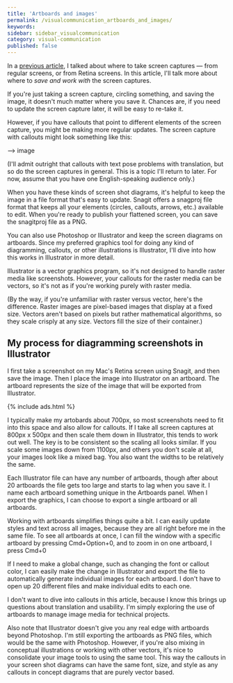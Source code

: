 ```yaml
---
title: 'Artboards and images'
permalink: /visualcommunication_artboards_and_images/
keywords:
sidebar: sidebar_visualcommunication
category: visual-communication
published: false
---
```


In a [previous article](https://idratherbewriting.com/2016/05/10/visualcommunication_sharp_clear_screenshots/), I talked about where to take screen captures &mdash; from regular screens, or from Retina screens. In this article, I'll talk more about where to *save and work with* the screen captures.

If you're just taking a screen capture, circling something, and saving the image, it doesn't much matter where you save it. Chances are, if you need to update the screen capture later, it will be easy to re-take it.

However, if you have callouts that point to different elements of the screen capture, you might be making more regular updates. The screen capture with callouts might look something like this:

--> image

(I'll admit outright that callouts with text pose problems with translation, but so do the screen captures in general. This is a topic I'll return to later. For now, assume that you have one English-speaking audience only.)

When you have these kinds of screen shot diagrams, it's helpful to keep the image in a file format that's easy to update. Snagit offers a snagproj file format that keeps all your elements (circles, callouts, arrows, etc.) available to edit. When you're ready to publish your flattened screen, you can save the snagitproj file as a PNG.

You can also use Photoshop or Illustrator and keep the screen diagrams on artboards. Since my preferred graphics tool for doing any kind of diagramming, callouts, or other illustrations is Illustrator, I'll dive into how this works in Illustrator in more detail.

Illustrator is a vector graphics program, so it's not designed to handle raster media like screenshots. However, your callouts for the raster media can be vectors, so it's not as if you're working purely with raster media.

(By the way, if you're unfamiliar with raster versus vector, here's the difference. Raster images are pixel-based images that display at a fixed size. Vectors aren't based on pixels but rather mathematical algorithms, so they scale crisply at any size. Vectors fill the size of their container.)

## My process for diagramming screenshots in Illustrator

I first take a screenshot on my Mac's Retina screen using Snagit, and then save the image. Then I place the image into Illustrator on an artboard. The artboard represents the size of the image that will be exported from Illustrator.

{% include ads.html %}

I typically make my artobards about 700px, so most screenshots need to fit into this space and also allow for callouts. If I take all screen captures at 800px x 500px and then scale them down in Illustrator, this tends to work out well. The key is to be consistent so the scaling all looks similar. If you scale some images down from 1100px, and others you don't scale at all, your images look like a mixed bag. You also want the widths to be relatively the same.

Each Illustrator file can have any number of artboards, though after about 20 artboards the file gets too large and starts to lag when you save it. I name each artboard something unique in the Artboards panel. When I export the graphics, I can choose to export a single artboard or all artboards.

Working with artboards simplifies things quite a bit. I can easily update styles and text across all images, because they are all right before me in the same file. To see all artboards at once, I can fill the window with a specific artboard by pressing Cmd+Option+0, and to zoom in on one artboard, I press Cmd+0

If I need to make a global change, such as changing the font or callout color, I can easily make the change in Illustrator and export the file to automatically generate individual images for each artboard. I don't have to open up 20 different files and make individual edits to each one.

I don't want to dive into callouts in this article, because I know this brings up questions about translation and usability. I'm simply exploring the use of artboards to manage image media for technical projects.

Also note that Illustrator doesn't give you any real edge with artboards beyond Photoshop. I'm still exporting the artboards as PNG files, which would be the same with Photoshop. However, if you're also mixing in conceptual illustrations or working with other vectors, it's nice to consolidate your image tools to using the same tool. This way the callouts in your screen shot diagrams can have the same font, size, and style as any callouts in concept diagrams that are purely vector based.
